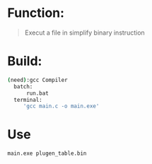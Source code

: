 # Function:  
>Execut a file in simplify binary instruction  
# Build:  
``` bash
(need):gcc Compiler  
  batch:  
      run.bat  
  terminal:  
     'gcc main.c -o main.exe'
```
# Use
``` bash
main.exe plugen_table.bin
```
